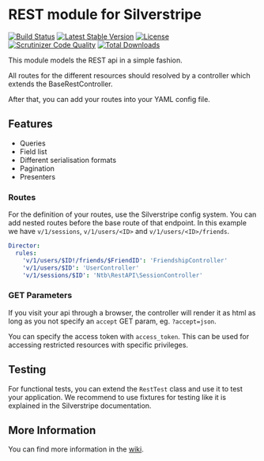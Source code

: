 REST module for Silverstripe 
============================

[![Build Status](https://travis-ci.org/notthatbad/silverstripe-rest-api.svg?branch=master)](https://travis-ci.org/notthatbad/silverstripe-rest-api)
[![Latest Stable Version](https://poser.pugx.org/ntb/silverstripe-rest-api/v/stable)](https://packagist.org/packages/ntb/silverstripe-rest-api)
[![License](https://poser.pugx.org/ntb/silverstripe-rest-api/license)](https://packagist.org/packages/ntb/silverstripe-rest-api)
[![Scrutinizer Code Quality](https://scrutinizer-ci.com/g/notthatbad/silverstripe-rest-api/badges/quality-score.png?b=master)](https://scrutinizer-ci.com/g/notthatbad/silverstripe-rest-api/?branch=master)
[![Total Downloads](https://poser.pugx.org/ntb/silverstripe-rest-api/downloads)](https://packagist.org/packages/ntb/silverstripe-rest-api)

This module models the REST api in a simple fashion.

All routes for the different resources should resolved by a controller which extends the BaseRestController.

After that, you can add your routes into your YAML config file.

## Features

 * Queries
 * Field list
 * Different serialisation formats
 * Pagination
 * Presenters
 
### Routes

For the definition of your routes, use the Silverstripe config system. You can add nested routes before the base route
of that endpoint. In this example we have `v/1/sessions`, `v/1/users/<ID>` and `v/1/users/<ID>/friends`.

```yml
Director:
  rules:
    'v/1/users/$ID!/friends/$FriendID': 'FriendshipController'
    'v/1/users/$ID': 'UserController'
    'v/1/sessions/$ID': 'Ntb\RestAPI\SessionController'
```

### GET Parameters

If you visit your api through a browser, the controller will render it as html as long as you not specify an `accept`
GET param, eg. `?accept=json`.

You can specify the access token with `access_token`. This can be used for accessing restricted resources with specific
privileges.

## Testing

For functional tests, you can extend the `RestTest` class and use it to test your application. We recommend to use 
fixtures for testing like it is explained in the Silverstripe documentation.

## More Information

You can find more information in the [wiki](https://github.com/notthatbad/silverstripe-rest-api/wiki).